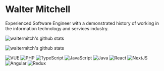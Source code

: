 # Walter Mitchell

Experienced Software Engineer with a demonstrated history of working in the information technology and services industry.

![waltermitch's github stats](https://github-readme-stats.vercel.app/api?username=waltermitch&show_icons=true&theme=dark)

![waltermitch's github stats](https://github-readme-stats.vercel.app/api/top-langs/?username=waltermitch&layout=compact&theme=dark)

![VUE](https://img.shields.io/badge/Vue.js-35495E?style=flat-square&logo=vuedotjs&logoColor=4FC08D) ![PHP](https://img.shields.io/badge/php-%23777BB4.svg?style=flat-square&logo=php&logoColor=white) ![TypeScript](https://img.shields.io/badge/typescript-%23007ACC.svg?style=flat-square&logo=typescript&logoColor=white) ![JavaScript](https://img.shields.io/badge/javascript-%23323330.svg?style=flat-square&logo=javascript&logoColor=%23F7DF1E) ![Java](https://img.shields.io/badge/java-%23ED8B00.svg?style=flat-square&logo=java&logoColor=white) ![React](https://img.shields.io/badge/react-%2320232a.svg?style=flat-square&logo=react&logoColor=%2361DAFB) ![NextJS](https://img.shields.io/badge/Next-black?style=flat-square&logo=next.js&logoColor=white) ![Angular](https://img.shields.io/badge/angular-%23DD0031.svg?style=flat-square&logo=angular&logoColor=white) ![Redux](https://img.shields.io/badge/redux-%23593d88.svg?style=flat-square&logo=redux&logoColor=white) 
